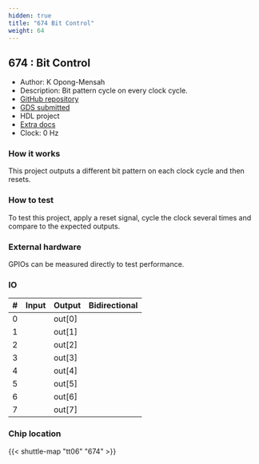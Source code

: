 ```yaml
---
hidden: true
title: "674 Bit Control"
weight: 64
---
```


## 674 : Bit Control

* Author: K Opong-Mensah
* Description: Bit pattern cycle on every clock cycle.
* [GitHub repository](https://github.com/kdotom/bit_ctrl)
* [GDS submitted](https://github.com/kdotom/bit_ctrl/actions/runs/8754368903)
* HDL project
* [Extra docs](None)
* Clock: 0 Hz

### How it works

This project outputs a different bit pattern on each clock cycle and then resets.

### How to test

To test this project, apply a reset signal, cycle the clock several times and compare to the expected outputs.

### External hardware

GPIOs can be measured directly to test performance.


### IO

| # | Input          | Output         | Bidirectional   |
| - | -------------- | -------------- | --------------- |
| 0 |  | out[0] |  |
| 1 |  | out[1] |  |
| 2 |  | out[2] |  |
| 3 |  | out[3] |  |
| 4 |  | out[4] |  |
| 5 |  | out[5] |  |
| 6 |  | out[6] |  |
| 7 |  | out[7] |  |

### Chip location

{{< shuttle-map "tt06" "674" >}}
